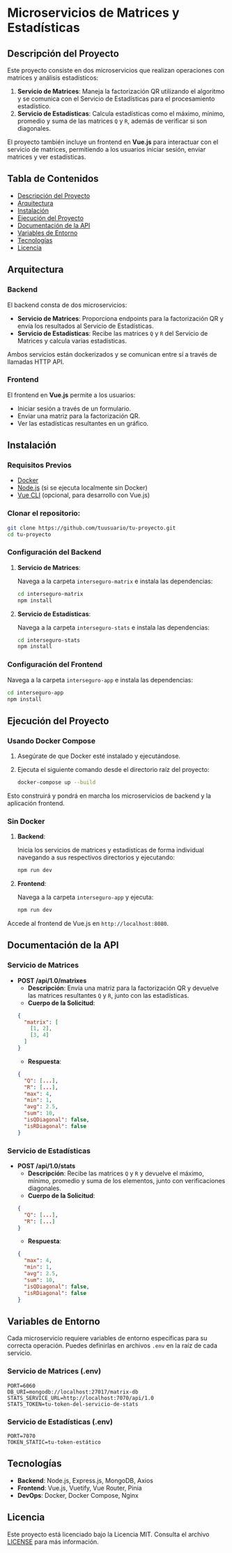 
# Microservicios de Matrices y Estadísticas

## Descripción del Proyecto

Este proyecto consiste en dos microservicios que realizan operaciones con matrices y análisis estadísticos:
1. **Servicio de Matrices**: Maneja la factorización QR utilizando el algoritmo y se comunica con el Servicio de Estadísticas para el procesamiento estadístico.
2. **Servicio de Estadísticas**: Calcula estadísticas como el máximo, mínimo, promedio y suma de las matrices `Q` y `R`, además de verificar si son diagonales.

El proyecto también incluye un frontend en **Vue.js** para interactuar con el servicio de matrices, permitiendo a los usuarios iniciar sesión, enviar matrices y ver estadísticas.

## Tabla de Contenidos

- [Descripción del Proyecto](#descripción-del-proyecto)
- [Arquitectura](#arquitectura)
- [Instalación](#instalación)
- [Ejecución del Proyecto](#ejecución-del-proyecto)
- [Documentación de la API](#documentación-de-la-api)
- [Variables de Entorno](#variables-de-entorno)
- [Tecnologías](#tecnologías)
- [Licencia](#licencia)

## Arquitectura

### Backend
El backend consta de dos microservicios:
- **Servicio de Matrices**: Proporciona endpoints para la factorización QR y envía los resultados al Servicio de Estadísticas.
- **Servicio de Estadísticas**: Recibe las matrices `Q` y `R` del Servicio de Matrices y calcula varias estadísticas.

Ambos servicios están dockerizados y se comunican entre sí a través de llamadas HTTP API.

### Frontend
El frontend en **Vue.js** permite a los usuarios:
- Iniciar sesión a través de un formulario.
- Enviar una matriz para la factorización QR.
- Ver las estadísticas resultantes en un gráfico.

## Instalación

### Requisitos Previos
- [Docker](https://www.docker.com/)
- [Node.js](https://nodejs.org/) (si se ejecuta localmente sin Docker)
- [Vue CLI](https://cli.vuejs.org/) (opcional, para desarrollo con Vue.js)

### Clonar el repositorio:

```bash
git clone https://github.com/tuusuario/tu-proyecto.git
cd tu-proyecto
```

### Configuración del Backend

1. **Servicio de Matrices**: 

    Navega a la carpeta `interseguro-matrix` e instala las dependencias:
    ```bash
    cd interseguro-matrix
    npm install
    ```

2. **Servicio de Estadísticas**: 

    Navega a la carpeta `interseguro-stats` e instala las dependencias:
    ```bash
    cd interseguro-stats
    npm install
    ```

### Configuración del Frontend

Navega a la carpeta `interseguro-app` e instala las dependencias:

```bash
cd interseguro-app
npm install
```

## Ejecución del Proyecto

### Usando Docker Compose

1. Asegúrate de que Docker esté instalado y ejecutándose.
2. Ejecuta el siguiente comando desde el directorio raíz del proyecto:

    ```bash
    docker-compose up --build
    ```

Esto construirá y pondrá en marcha los microservicios de backend y la aplicación frontend.

### Sin Docker

1. **Backend**: 

    Inicia los servicios de matrices y estadísticas de forma individual navegando a sus respectivos directorios y ejecutando:

    ```bash
    npm run dev
    ```

2. **Frontend**: 

    Navega a la carpeta `interseguro-app` y ejecuta:

    ```bash
    npm run dev
    ```

Accede al frontend de Vue.js en `http://localhost:8080`.

## Documentación de la API

### Servicio de Matrices

- **POST /api/1.0/matrixes**
    - **Descripción**: Envía una matriz para la factorización QR y devuelve las matrices resultantes `Q` y `R`, junto con las estadísticas.
    - **Cuerpo de la Solicitud**: 
    ```json
    {
      "matrix": [
        [1, 2],
        [3, 4]
      ]
    }
    ```
    - **Respuesta**:
    ```json
    {
      "Q": [...],
      "R": [...],
      "max": 4,
      "min": 1,
      "avg": 2.5,
      "sum": 10,
      "isQDiagonal": false,
      "isRDiagonal": false
    }
    ```

### Servicio de Estadísticas

- **POST /api/1.0/stats**
    - **Descripción**: Recibe las matrices `Q` y `R` y devuelve el máximo, mínimo, promedio y suma de los elementos, junto con verificaciones diagonales.
    - **Cuerpo de la Solicitud**:
    ```json
    {
      "Q": [...],
      "R": [...]
    }
    ```
    - **Respuesta**:
    ```json
    {
      "max": 4,
      "min": 1,
      "avg": 2.5,
      "sum": 10,
      "isQDiagonal": false,
      "isRDiagonal": false
    }
    ```

## Variables de Entorno

Cada microservicio requiere variables de entorno específicas para su correcta operación. Puedes definirlas en archivos `.env` en la raíz de cada servicio.

### Servicio de Matrices (.env)

```env
PORT=6060
DB_URI=mongodb://localhost:27017/matrix-db
STATS_SERVICE_URL=http://localhost:7070/api/1.0
STATS_TOKEN=tu-token-del-servicio-de-stats
```

### Servicio de Estadísticas (.env)

```env
PORT=7070
TOKEN_STATIC=tu-token-estático
```

## Tecnologías

- **Backend**: Node.js, Express.js, MongoDB, Axios
- **Frontend**: Vue.js, Vuetify, Vue Router, Pinia
- **DevOps**: Docker, Docker Compose, Nginx

## Licencia

Este proyecto está licenciado bajo la Licencia MIT. Consulta el archivo [LICENSE](LICENSE) para más información.

